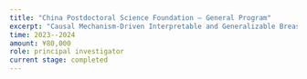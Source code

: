 ```yaml
---
title: "China Postdoctoral Science Foundation – General Program"
excerpt: "Causal Mechanism-Driven Interpretable and Generalizable Breast Cancer auxiliary Diagnosis"
time: 2023--2024
amount: ¥80,000
role: principal investigator
current stage: completed
---
```

